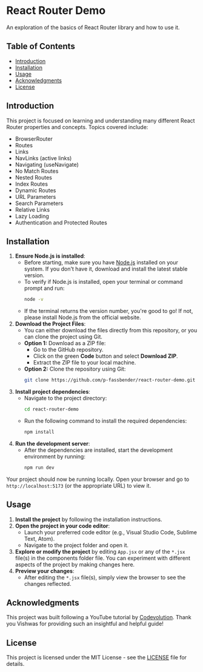 # React Router Demo
An exploration of the basics of React Router library and how to use it.

## Table of Contents
- [Introduction](#introduction)
- [Installation](#installation)
- [Usage](#usage)
- [Acknowledgments](#acknowledgments)
- [License](#license)

## Introduction
This project is focused on learning and understanding many different React Router properties and concepts. Topics covered include:
- BrowserRouter
- Routes
- Links
- NavLinks (active links)
- Navigating (useNavigate)
- No Match Routes
- Nested Routes
- Index Routes
- Dynamic Routes
- URL Parameters
- Search Parameters
- Relative Links
- Lazy Loading
- Authentication and Protected Routes

## Installation
1. **Ensure Node.js is installed**:
    - Before starting, make sure you have [Node.js](https://nodejs.org/) installed on your system. If you don't have it, download and install the latest stable version.
    - To verify if Node.js is installed, open your terminal or command prompt and run:
      ```bash
      node -v
      ```
    - If the terminal returns the version number, you're good to go! If not, please install Node.js from the official website.
2. **Download the Project Files**:
    - You can either download the files directly from this repository, or you can clone the project using Git.
    - **Option 1:** Download as a ZIP file:
      - Go to the GitHub repository.
      - Click on the green **Code** button and select **Download ZIP**.
      - Extract the ZIP file to your local machine.
    - **Option 2:** Clone the repository using Git:
      ```bash
      git clone https://github.com/p-fassbender/react-router-demo.git
      ```
3. **Install project dependencies**:
    - Navigate to the project directory:
      ```bash
      cd react-router-demo
      ```
    - Run the following command to install the required dependencies:
      ```bash
      npm install
      ```
4. **Run the development server**:
    - After the dependencies are installed, start the development environment by running:
      ```bash
      npm run dev
      ```
Your project should now be running locally. Open your browser and go to `http://localhost:5173` (or the appropriate URL) to view it.

## Usage
1. **Install the project** by following the installation instructions.
2. **Open the project in your code editor**:
    - Launch your preferred code editor (e.g., Visual Studio Code, Sublime Text, Atom).
    - Navigate to the project folder and open it.
3. **Explore or modify the project** by editing `App.jsx` or any of the `*.jsx` file(s) in the components folder file. You can experiment with different aspects of the project by making changes here.
4. **Preview your changes**:
    - After editing the `*.jsx` file(s), simply view the browser to see the changes reflected.

## Acknowledgments
This project was built following a YouTube tutorial by [Codevolution](https://www.youtube.com/playlist?list=PLC3y8-rFHvwjkxt8TOteFdT_YmzwpBlrG). 
Thank you Vishwas for providing such an insightful and helpful guide!

## License
This project is licensed under the MIT License - see the [LICENSE](LICENSE) file for details.
